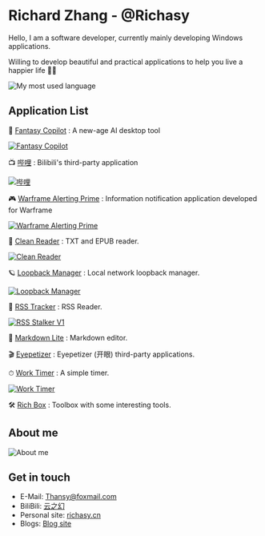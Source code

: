 # Richard Zhang - @Richasy

Hello, I am a software developer, currently mainly developing Windows applications.

Willing to develop beautiful and practical applications to help you live a happier life 🎉🎉

![My most used language](https://github-readme-stats.vercel.app/api/top-langs/?username=richasy&layout=compact)

## Application List

🤖 [Fantasy Copilot](https://github.com/Richasy/FantasyCopilot) : A new-age AI desktop tool

[![Fantasy Copilot](https://github-readme-stats.vercel.app/api/pin/?username=richasy&repo=fantasycopilot)](https://github.com/Richasy/FantasyCopilot)

📺 [哔哩](https://github.com/Richasy/Bili.UWP) : Bilibili's third-party application

[![哔哩](https://github-readme-stats.vercel.app/api/pin/?username=richasy&repo=bili.uwp)](https://github.com/Richasy/Bili.UWP)

🎮 [Warframe Alerting Prime](https://www.microsoft.com/store/productId/9MV8KGSLRVTF) : Information notification application developed for Warframe

[![Warframe Alerting Prime](https://github-readme-stats.vercel.app/api/pin/?username=richasy&repo=wfa.uwp)](https://github.com/Richasy/Wfa.Uwp)

📖 [Clean Reader](https://www.microsoft.com/store/productId/9MV65L2XFCSK) : TXT and EPUB reader.

[![Clean Reader](https://github-readme-stats.vercel.app/api/pin/?username=clean-reader&repo=cleanreader.desktop)](https://github.com/Clean-Reader/CleanReader.Desktop)

🪐 [Loopback Manager](https://www.microsoft.com/store/apps/9NTJ6CX698CL) : Local network loopback manager.

[![Loopback Manager](https://github-readme-stats.vercel.app/api/pin/?username=richasy&repo=loopbackmanager.desktop)](https://github.com/Richasy/LoopbackManager.Desktop)

📰 [RSS Tracker](https://www.microsoft.com/store/productId/9N85PV1RJD6V) : RSS Reader.

[![RSS Stalker V1](https://github-readme-stats.vercel.app/api/pin/?username=richasy&repo=rss-stalker-v1)](https://github.com/Richasy/RSS-Stalker-V1)

📝 [Markdown Lite](https://www.microsoft.com/store/productId/9NNSDDP6NVKD) : Markdown editor.

🎬 [Eyepetizer](https://www.microsoft.com/store/productId/9P0WDZF4T45P) : Eyepetizer (开眼) third-party applications.

⏱ [Work Timer](https://github.com/Richasy/Work-Timer) : A simple timer.

[![Work Timer](https://github-readme-stats.vercel.app/api/pin/?username=richasy&repo=work-timer)](https://github.com/Richasy/Work-Timer)

🛠 [Rich Box](https://www.microsoft.com/store/productId/9N5TQ90W2GBD) : Toolbox with some interesting tools.

## About me

![About me](https://github-readme-stats.vercel.app/api?username=richasy&show_icons=true&theme=dracula)

## Get in touch

- E-Mail: [Thansy@foxmail.com](mailto:Thasny@foxmail.com)
- BiliBili: [云之幻](https://space.bilibili.com/5992670)
- Personal site: [richasy.cn](https://docs.richasy.cn)
- Blogs: [Blog site](https://blog.richasy.cn)
